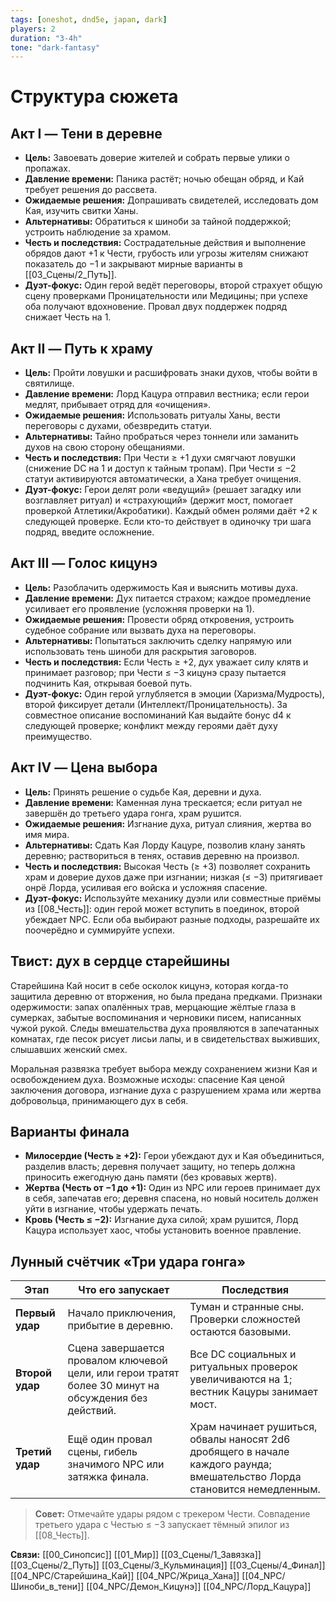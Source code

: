 ```yaml
---
tags: [oneshot, dnd5e, japan, dark]
players: 2
duration: "3-4h"
tone: "dark-fantasy"
---
```


# Структура сюжета

## Акт I — Тени в деревне
* **Цель:** Завоевать доверие жителей и собрать первые улики о пропажах.
* **Давление времени:** Паника растёт; ночью обещан обряд, и Кай требует решения до рассвета.
* **Ожидаемые решения:** Допрашивать свидетелей, исследовать дом Кая, изучить свитки Ханы.
* **Альтернативы:** Обратиться к шиноби за тайной поддержкой; устроить наблюдение за храмом.
* **Честь и последствия:** Сострадательные действия и выполнение обрядов дают +1 к Чести, грубость или угрозы жителям снижают показатель до −1 и закрывают мирные варианты в [[03_Сцены/2_Путь]].
* **Дуэт-фокус:** Один герой ведёт переговоры, второй страхует общую сцену проверками Проницательности или Медицины; при успехе оба получают вдохновение. Провал двух поддержек подряд снижает Честь на 1.

## Акт II — Путь к храму
* **Цель:** Пройти ловушки и расшифровать знаки духов, чтобы войти в святилище.
* **Давление времени:** Лорд Кацура отправил вестника; если герои медлят, прибывает отряд для «очищения».
* **Ожидаемые решения:** Использовать ритуалы Ханы, вести переговоры с духами, обезвредить статуи.
* **Альтернативы:** Тайно пробраться через тоннели или заманить духов на свою сторону обещаниями.
* **Честь и последствия:** При Чести ≥ +1 духи смягчают ловушки (снижение DC на 1 и доступ к тайным тропам). При Чести ≤ −2 статуи активируются автоматически, а Хана требует очищения.
* **Дуэт-фокус:** Герои делят роли «ведущий» (решает загадку или возглавляет ритуал) и «страхующий» (держит мост, помогает проверкой Атлетики/Акробатики). Каждый обмен ролями даёт +2 к следующей проверке. Если кто-то действует в одиночку три шага подряд, введите осложнение.

## Акт III — Голос кицунэ
* **Цель:** Разоблачить одержимость Кая и выяснить мотивы духа.
* **Давление времени:** Дух питается страхом; каждое промедление усиливает его проявление (усложняя проверки на 1).
* **Ожидаемые решения:** Провести обряд откровения, устроить судебное собрание или вызвать духа на переговоры.
* **Альтернативы:** Попытаться заключить сделку напрямую или использовать тень шиноби для раскрытия заговоров.
* **Честь и последствия:** Если Честь ≥ +2, дух уважает силу клятв и принимает разговор; при Чести ≤ −3 кицунэ сразу пытается подчинить Кая, открывая боевой путь.
* **Дуэт-фокус:** Один герой углубляется в эмоции (Харизма/Мудрость), второй фиксирует детали (Интеллект/Проницательность). За совместное описание воспоминаний Кая выдайте бонус d4 к следующей проверке; конфликт между героями даёт духу преимущество.

## Акт IV — Цена выбора
* **Цель:** Принять решение о судьбе Кая, деревни и духа.
* **Давление времени:** Каменная луна трескается; если ритуал не завершён до третьего удара гонга, храм рушится.
* **Ожидаемые решения:** Изгнание духа, ритуал слияния, жертва во имя мира.
* **Альтернативы:** Сдать Кая Лорду Кацуре, позволив клану занять деревню; раствориться в тенях, оставив деревню на произвол.
* **Честь и последствия:** Высокая Честь (≥ +3) позволяет сохранить храм и доверие духов даже при изгнании; низкая (≤ −3) притягивает онрё Лорда, усиливая его войска и усложняя спасение.
* **Дуэт-фокус:** Используйте механику дуэли или совместные приёмы из [[08_Честь]]: один герой может вступить в поединок, второй убеждает NPC. Если оба выбирают разные подходы, разрешайте их поочерёдно и суммируйте успехи.

## Твист: дух в сердце старейшины
Старейшина Кай носит в себе осколок кицунэ, которая когда-то защитила деревню от вторжения, но была предана предками. Признаки одержимости: запах опалённых трав, мерцающие жёлтые глаза в сумерках, забытые воспоминания и черновики писем, написанных чужой рукой. Следы вмешательства духа проявляются в запечатанных комнатах, где песок рисует лисьи лапы, и в свидетельствах выживших, слышавших женский смех.

Моральная развязка требует выбора между сохранением жизни Кая и освобождением духа. Возможные исходы: спасение Кая ценой заключения договора, изгнание духа с разрушением храма или жертва добровольца, принимающего дух в себя.

## Варианты финала
* **Милосердие (Честь ≥ +2):** Герои убеждают дух и Кая объединиться, разделив власть; деревня получает защиту, но теперь должна приносить ежегодную дань памяти (без кровавых жертв).
* **Жертва (Честь от −1 до +1):** Один из NPC или героев принимает дух в себя, запечатав его; деревня спасена, но новый носитель должен уйти в изгнание, чтобы удержать печать.
* **Кровь (Честь ≤ −2):** Изгнание духа силой; храм рушится, Лорд Кацура использует хаос, чтобы установить военное правление.

## Лунный счётчик «Три удара гонга»
| Этап | Что его запускает | Последствия |
| --- | --- | --- |
| **Первый удар** | Начало приключения, прибытие в деревню. | Туман и странные сны. Проверки сложностей остаются базовыми. |
| **Второй удар** | Сцена завершается провалом ключевой цели, или герои тратят более 30 минут на обсуждения без действий. | Все DC социальных и ритуальных проверок увеличиваются на 1; вестник Кацуры занимает мост. |
| **Третий удар** | Ещё один провал сцены, гибель значимого NPC или затяжка финала. | Храм начинает рушиться, обвалы наносят 2d6 дробящего в начале каждого раунда; вмешательство Лорда становится немедленным. |

> **Совет:** Отмечайте удары рядом с трекером Чести. Совпадение третьего удара с Честью ≤ −3 запускает тёмный эпилог из [[08_Честь]].

**Связи:** [[00_Синопсис]] [[01_Мир]] [[03_Сцены/1_Завязка]] [[03_Сцены/2_Путь]] [[03_Сцены/3_Кульминация]] [[03_Сцены/4_Финал]] [[04_NPC/Старейшина_Кай]] [[04_NPC/Жрица_Хана]] [[04_NPC/Шиноби_в_тени]] [[04_NPC/Демон_Кицунэ]] [[04_NPC/Лорд_Кацура]]
